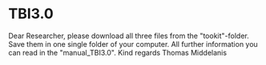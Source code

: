 # TBI3.0
Dear Researcher,
please download all three files from the "tookit"-folder. Save them in one single folder of your computer.
All further information you can read in the "manual_TBI3.0".
Kind regards
Thomas Middelanis
